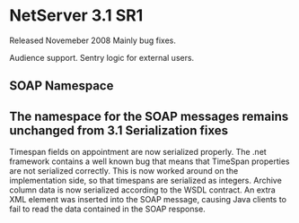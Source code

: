 <properties date="2016-06-24"
SortOrder="48"
/>

NetServer 3.1 SR1
=================

Released Novemeber 2008
Mainly bug fixes.

Audience support. Sentry logic for external users.

SOAP Namespace
--------------

The namespace for the SOAP messages remains unchanged from 3.1
Serialization fixes
-------------------

Timespan fields on appointment are now serialized properly. The .net framework contains a well known bug that means that TimeSpan properties are not serialized correctly. This is now worked around on the implementation side, so that timespans are serialized as integers.
Archive column data is now serialized according to the WSDL contract. An extra XML element was inserted into the SOAP message, causing Java clients to fail to read the data contained in the SOAP response.
